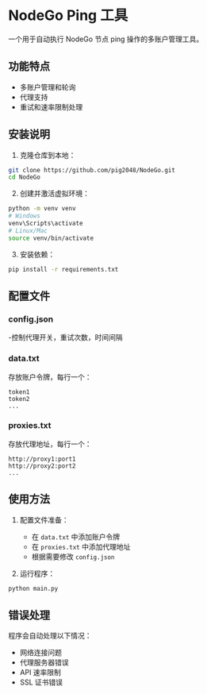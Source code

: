 # NodeGo Ping 工具

一个用于自动执行 NodeGo 节点 ping 操作的多账户管理工具。

## 功能特点

- 多账户管理和轮询
- 代理支持
- 重试和速率限制处理

## 安装说明

1. 克隆仓库到本地：
```bash
git clone https://github.com/pig2048/NodeGo.git
cd NodeGo
```

2. 创建并激活虚拟环境：
```bash
python -m venv venv
# Windows
venv\Scripts\activate
# Linux/Mac
source venv/bin/activate
```

3. 安装依赖：
```bash
pip install -r requirements.txt
```

## 配置文件

### config.json

-控制代理开关，重试次数，时间间隔


### data.txt
存放账户令牌，每行一个：
```
token1
token2
...
```

### proxies.txt
存放代理地址，每行一个：
```
http://proxy1:port1
http://proxy2:port2
...
```

## 使用方法

1. 配置文件准备：
   - 在 `data.txt` 中添加账户令牌
   - 在 `proxies.txt` 中添加代理地址
   - 根据需要修改 `config.json`

2. 运行程序：
```bash
python main.py
```

## 错误处理

程序会自动处理以下情况：
- 网络连接问题
- 代理服务器错误
- API 速率限制
- SSL 证书错误
